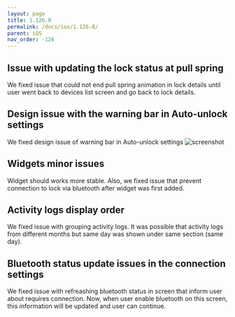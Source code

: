 ```yaml
---
layout: page
title: 1.126.0
permalink: /docs/ios/1.126.0/
parent: iOS
nav_order: -126
---
```


## Issue with updating the lock status at pull spring
We fixed issue that could not end pull spring animation in lock details until user went back to devices list screen and go back to lock details.

## Design issue with the warning bar in Auto-unlock settings
We fixed design issue of warning bar in Auto-unlock settings
![screenshot](/tedee-release-notes/docs/ios/assets/1.126.0-auto-unlock.png)

## Widgets minor issues
Widget should works more stable. Also, we fixed issue that prevent connection to lock via bluetooth after widget was first added.

## Activity logs display order
We fixed issue with grouping activity logs. It was possible that activity logs from different months but same day was shown under same section (same day).

## Bluetooth status update issues in the connection settings
We fixed issue with refreashing bluetooth status in screen that inform user about requires connection. Now, when user enable bluetooth on this screen, this information will be updated and user can continue.
